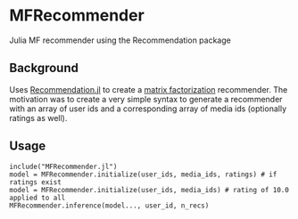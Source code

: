 # MFRecommender
Julia MF recommender using the Recommendation package

## Background
Uses [Recommendation.jl](https://github.com/takuti/Recommendation.jl) to create a [matrix factorization](https://en.wikipedia.org/wiki/Matrix_factorization_(recommender_systems)) recommender. The motivation was to create a very simple syntax to generate a recommender with an array of user ids and a corresponding array of media ids (optionally ratings as well).

## Usage
```
include("MFRecommender.jl")
model = MFRecommender.initialize(user_ids, media_ids, ratings) # if ratings exist
model = MFRecommender.initialize(user_ids, media_ids) # rating of 10.0 applied to all
MFRecommender.inference(model..., user_id, n_recs)
```